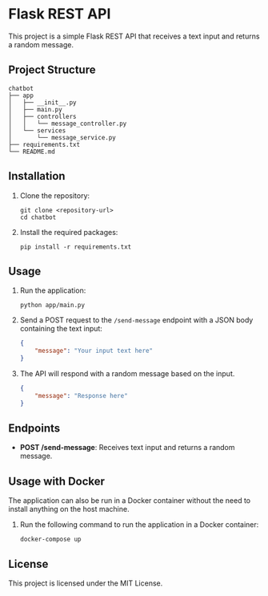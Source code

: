 # Flask REST API

This project is a simple Flask REST API that receives a text input and returns a random message. 

## Project Structure

```
chatbot
├── app
│   ├── __init__.py
│   ├── main.py
│   ├── controllers
│   │   └── message_controller.py
│   └── services
│       └── message_service.py
├── requirements.txt
└── README.md
```

## Installation

1. Clone the repository:
   ```
   git clone <repository-url>
   cd chatbot
   ```

2. Install the required packages:
   ```
   pip install -r requirements.txt
   ```

## Usage

1. Run the application:
   ```
   python app/main.py
   ```

2. Send a POST request to the `/send-message` endpoint with a JSON body containing the text input:
   ```json
   {
       "message": "Your input text here"
   }
   ```

3. The API will respond with a random message based on the input.
   ```json
   {
       "message": "Response here"
   }
   ```

## Endpoints

- **POST /send-message**: Receives text input and returns a random message.

## Usage with Docker

The application can also be run in a Docker container without the need to install anything on the host machine.

1. Run the following command to run the application in a Docker container:
   ```
   docker-compose up
   ```

## License

This project is licensed under the MIT License.
